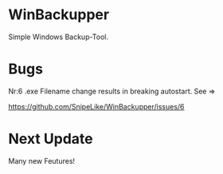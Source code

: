 # WinBackupper
Simple Windows Backup-Tool.

# Bugs

Nr:6 .exe Filename change results in breaking autostart. See =>

https://github.com/SnipeLike/WinBackupper/issues/6

# Next Update
Many new Feutures!
